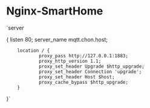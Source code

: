 # Nginx-SmartHome

`server 

{
        listen 80;
        server_name mqtt.chon.host;

        location / {
                proxy_pass http://127.0.0.1:1883;
                proxy_http_version 1.1;
                proxy_set_header Upgrade $http_upgrade;
                proxy_set_header Connection 'upgrade';
                proxy_set_header Host $host;
                proxy_cache_bypass $http_upgrade;
        }
}`


#
